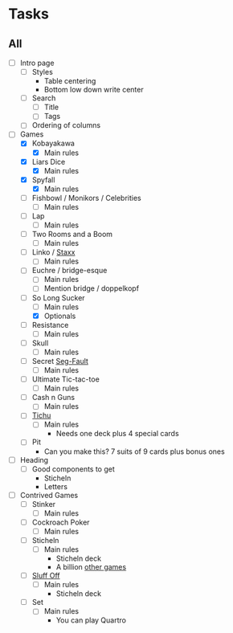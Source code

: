 # Tasks
## All
- [ ] Intro page
	- [ ] Styles
	  + Table centering
	  + Bottom low down write center
	- [ ] Search  
		+ [ ] Title
		+ [ ] Tags
	- [ ] Ordering of columns
- [ ] Games
	+ [X] Kobayakawa
		- [X] Main rules
	+ [X] Liars Dice
		- [X] Main rules
	+ [X] Spyfall
		- [X] Main rules
	+ [ ] Fishbowl / Monikors / Celebrities
		- [ ] Main rules
	+ [ ] Lap
		- [ ] Main rules
	+ [ ] Two Rooms and a Boom
		- [ ] Main rules
	+ [ ] Linko / [Staxx](https://boardgamegeek.com/boardgame/153065/linko)
		- [ ] Main rules
	+ [ ] Euchre / bridge-esque
		- [ ] Main rules
		- [ ] Mention bridge / doppelkopf
	+ [ ] So Long Sucker
		- [ ] Main rules
		- [X] Optionals
	+ [ ] Resistance
		- [ ] Main rules
	+ [ ] Skull
		- [ ] Main rules
	+ [ ] Secret [Seg-Fault](https://boardgamegeek.com/boardgame/188834/secret-hitler)
		- [ ] Main rules
	+ [ ] Ultimate Tic-tac-toe
		- [ ] Main rules
	+ [ ] Cash n Guns
		- [ ] Main rules
	+ [ ] [Tichu](https://boardgamegeek.com/boardgame/215/tichu)
		- [ ] Main rules
			+ Needs one deck plus 4 special cards
	+ [ ] Pit
		- Can you make this? 7 suits of 9 cards plus bonus ones
- [ ] Heading
	+ [ ] Good components to get
		- Sticheln
		- Letters
- [ ] Contrived Games
	+ [ ] Stinker
		- [ ] Main rules
	+ [ ] Cockroach Poker
		- [ ] Main rules
	+ [ ] Sticheln
		- [ ] Main rules
			+ Sticheln deck
			+ A billion [other games](https://boardgamegeek.com/thread/605358/your-favourite-games-play-sticheln-deck)
	+ [ ] [Sluff Off](https://www.boardgamegeek.com/boardgame/8129/sluff)
		- [ ] Main rules
			+ Sticheln deck
	+ [ ] Set
		- [ ] Main rules
			+ You can play Quartro
